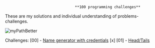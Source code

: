                                     **100 programming challenges**
These are my solutions and individual understanding of problems-challenges.

![myPathBetter](https://user-images.githubusercontent.com/73887650/98054423-31107d00-1e3b-11eb-9083-e519f27445a8.png)

Challenges: 
[00] - [Name generator with credentials](https://github.com/El-Patron-Salan/challenges/tree/master/src/challenges/chall_00) [x]
[01] - [Head/Tails](https://github.com/El-Patron-Salan/challenges/tree/master/src/challenges/chall_01)



